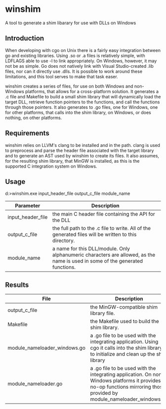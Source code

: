 # winshim
A tool to generate a shim libarary for use with DLLs on Windows

## Introduction
When developing with cgo on Unix there is a fairly easy integration between go and existing libraries.  Using .so or .a files is relatively simple, with LDFLAGS able to use -l<library> to link appropriately.  On Windows, however, it may not be as simple.  Go does not natively link with Visual Studio-created .lib files, nor can it directly use .dlls.  It is possible to work around these limitations, and this tool serves to make that task easer.

winshim creates a series of files, for use on both Windows and non-Windows platforms, that allows for a cross-platform solution.  It generates a .c file and Makefile to build a small shim library that will dynamically load the target DLL, retrieve function pointers to the functions, and call the functions through those pointers.  It also generates to .go files, one for Windows, one for other platforms, that calls into the shim library, on Windows, or does nothing, on other platforms.

## Requirements
winshim relies on LLVM's clang to be installed and in the path.  clang is used to preprocess and parse the header file associated with the target library and to generate an AST used by winshim to create its files.  It also assumes, for the resulting shim library, that MinGW is installed, as this is the supported C integration system on Windows.

## Usage
d:>winshim.exe input_header_file output_c_file module_name

Parameter | Description
--------- | -----------
input_header_file | the main C header file containing the API for the DLL
output_c_file | the full path to the .c file to write.  All of the generated files will be written to this directory.
module_name | a name for this DLL/module.  Only alphanumeric characters are allowed, as the name is used in some of the generated functions.

## Results
File | Description
--------- | -----------
output_c_file | the MinGW-compatible shim library file.
Makefile | the Makefile used to build the shim library.
module_nameloader_windows.go | a .go file to be used with the integrating application.  Using cgo it calls into the shim library to initialize and clean up the shim library
module_nameloader.go | a .go file to be used with the integrating application.  On non-Windows platforms it provides no-op functions mirroring those provided by module_nameloader_windows.go

